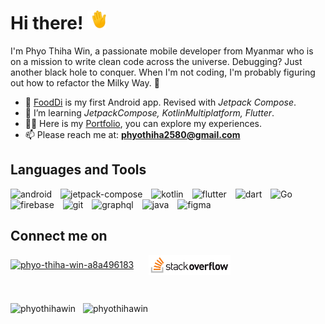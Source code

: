   
# Hi there! <img src="./images/hand_wave.gif" style="height:30px;" alt="wave"/>  

I'm Phyo Thiha Win, a passionate mobile developer from Myanmar who is on a mission to write clean code across the universe. Debugging? Just another black hole to conquer. When I'm not coding, I'm probably figuring out how to refactor the Milky Way. 🌠

<!---
<p align="left"> <img src="https://komarev.com/ghpvc/?username=phyothihawin&label=Profile%20views&color=0e75b6&style=flat" alt="phyothihawin" /> </p> 
--->

- 🔭 [FoodDi](https://play.google.com/store/apps/details?id=com.pthw.food) is my first Android app. Revised with <i>Jetpack Compose</i>.
- 🌱 I’m learning <i>JetpackCompose, KotlinMultiplatform, Flutter</i>.
- 👨‍💻 Here is my [Portfolio](https://phyothihawin.github.io/), you can explore my experiences.
- 📫 Please reach me at: **<phyothiha2580@gmail.com>**

## Languages and Tools

<a href="https://developer.android.com" style="text-decoration: none;"> <img src="https://skillicons.dev/icons?i=androidstudio" alt="android" style="height:40px;"/></a>
<img width="6" />
<a href="https://developer.android.com/compose" style="text-decoration: none;"> <img src="https://developer.android.com/static/events/dev-challenge/images/dev-challenge_jetpack-compose-asset.svg" alt="jetpack-compose" style="height:40px;"/></a>
<img width="6" />
<a href="https://kotlinlang.org" style="text-decoration: none;"> <img src="https://skillicons.dev/icons?i=kotlin" alt="kotlin" style="height:40px;"/></a>
<img width="6" />
<a href="https://flutter.dev" style="text-decoration: none;"> <img src="https://skillicons.dev/icons?i=flutter" alt="flutter" style="height:40px;"/></a>
<img width="6" />
<a href="https://dart.dev" style="text-decoration: none;"> <img src="https://skillicons.dev/icons?i=dart" alt="dart" style="height:40px;"/></a>
<img width="6" />
<a href="https://go.dev/" style="text-decoration: none;"> <img src="https://skillicons.dev/icons?i=go" alt="Go" style="height:40px;"/></a>
<img width="6" />
<a href="https://firebase.google.com/" style="text-decoration: none;"> <img src="https://skillicons.dev/icons?i=firebase" alt="firebase" style="height:40px;"/></a> 
<img width="6" />
<a href="https://git-scm.com/" style="text-decoration: none;"> <img src="https://skillicons.dev/icons?i=git" alt="git" width="40" style="height:40px;"/></a>
<img width="6" />
<a href="https://graphql.org" style="text-decoration: none;"> <img src="https://skillicons.dev/icons?i=graphql" alt="graphql" style="height:40px;"/></a>
<img width="6" />
<a href="https://www.java.com" style="text-decoration: none;"> <img src="https://skillicons.dev/icons?i=java" alt="java" style="height:40px;"/></a>
<img width="6" />
<a href="https://www.figma.com/" style="text-decoration: none;"> <img src="https://skillicons.dev/icons?i=figma" alt="figma" style="height:40px;"/></a>

## Connect me on

<a href="https://linkedin.com/in/phyo-thiha-win-a8a496183" target="blank"><img align="center" src="https://freelogopng.com/images/all_img/1656958733linkedin-logo-png.png" alt="phyo-thiha-win-a8a496183" style="height:30px;" /></a>
<img width="16">
<a href="https://stackoverflow.com/users/19853487/phyo-thiha-win" target="blank"><img align="center" src="./images/stackoverflow-logo.png" alt="phyo-thiha-win-stackoverflow" style="height:32px;" /></a>  

<br>

<img src="https://github-readme-stats.vercel.app/api/top-langs?username=phyothihawin&show_icons=true&layout=compact&locale=en&langs_count=5&theme=dark&order=2" style="height:160px;" alt="phyothihawin" /> &nbsp;
<img src="https://github-readme-stats.vercel.app/api?username=phyothihawin&show_icons=true&locale=en&theme=dark" style="height:160px;"  alt="phyothihawin" />

<!---  
<p><img align="center" src="https://github-readme-streak-stats.herokuapp.com/?user=phyothihawin&" alt="phyothihawin" /></p>  
--->
  
<!---  
PhyoThihaWin/PhyoThihaWin is a ✨ special ✨ repository because its `README.md` (this file) appears on your GitHub profile.  
You can click the Preview link to take a look at your changes.  
--->
